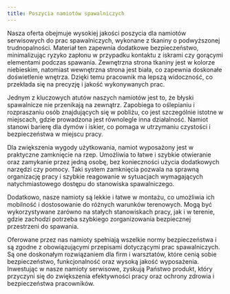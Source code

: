 ```yaml
---
title: Poszycia namiotów spawalniczych
---
```


Nasza oferta obejmuje wysokiej jakości poszycia dla namiotów serwisowych do prac spawalniczych, wykonane z tkaniny o podwyższonej trudnopalności. Materiał ten zapewnia dodatkowe bezpieczeństwo, minimalizując ryzyko zapłonu w przypadku kontaktu z iskrami czy gorącymi elementami podczas spawania. Zewnętrzna strona tkaniny jest w kolorze niebieskim, natomiast wewnętrzna strona jest biała, co zapewnia doskonałe doświetlenie wnętrza. Dzięki temu pracownik ma lepszą widoczność, co przekłada się na precyzję i jakość wykonywanych prac.

Jednym z kluczowych atutów naszych namiotów jest to, że błyski spawalnicze nie przenikają na zewnątrz. Zapobiega to oślepianiu i rozpraszaniu osób znajdujących się w pobliżu, co jest szczególnie istotne w miejscach, gdzie prowadzona jest równolegle inna działalność. Namiot stanowi barierę dla dymów i iskier, co pomaga w utrzymaniu czystości i bezpieczeństwa w miejscu pracy.

Dla zwiększenia wygody użytkowania, namiot wyposażony jest w praktyczne zamknięcie na rzep. Umożliwia to łatwe i szybkie otwieranie oraz zamykanie przez jedną osobę, bez konieczności użycia dodatkowych narzędzi czy pomocy. Taki system zamknięcia pozwala na sprawną organizację pracy i szybkie reagowanie w sytuacjach wymagających natychmiastowego dostępu do stanowiska spawalniczego.

Dodatkowo, nasze namioty są lekkie i łatwe w montażu, co umożliwia ich mobilność i dostosowanie do różnych warunków terenowych. Mogą być wykorzystywane zarówno na stałych stanowiskach pracy, jak i w terenie, gdzie zachodzi potrzeba szybkiego zorganizowania bezpiecznej przestrzeni do spawania.

Oferowane przez nas namioty spełniają wszelkie normy bezpieczeństwa i są zgodne z obowiązującymi przepisami dotyczącymi prac spawalniczych. Są one doskonałym rozwiązaniem dla firm i warsztatów, które cenią sobie bezpieczeństwo, funkcjonalność oraz wysoką jakość wyposażenia. Inwestując w nasze namioty serwisowe, zyskują Państwo produkt, który przyczyni się do zwiększenia efektywności pracy oraz ochrony zdrowia i bezpieczeństwa pracowników.

